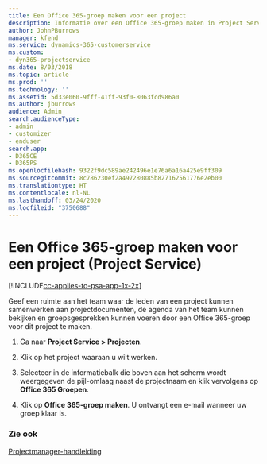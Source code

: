 ```yaml
---
title: Een Office 365-groep maken voor een project
description: Informatie over een Office 365-groep maken in Project Service
author: JohnPBurrows
manager: kfend
ms.service: dynamics-365-customerservice
ms.custom:
- dyn365-projectservice
ms.date: 8/03/2018
ms.topic: article
ms.prod: ''
ms.technology: ''
ms.assetid: 5d33e060-9fff-41ff-93f0-8063fcd986a0
ms.author: jburrows
audience: Admin
search.audienceType:
- admin
- customizer
- enduser
search.app:
- D365CE
- D365PS
ms.openlocfilehash: 9322f9dc589ae242496e1e76a6a16a425e9ff309
ms.sourcegitcommit: 8c786230ef2a497280885b827162561776e2eb00
ms.translationtype: HT
ms.contentlocale: nl-NL
ms.lasthandoff: 03/24/2020
ms.locfileid: "3750688"
---
```

# <a name="create-an-office-365-group-for-a-project-project-service"></a>Een Office 365-groep maken voor een project (Project Service)

[!INCLUDE[cc-applies-to-psa-app-1x-2x](../includes/cc-applies-to-psa-app-1x-2x.md)]

Geef een ruimte aan het team waar de leden van een project kunnen samenwerken aan projectdocumenten, de agenda van het team kunnen bekijken en groepsgesprekken kunnen voeren door een Office 365-groep voor dit project te maken.  
  
1.  Ga naar **Project Service > Projecten**.  
  
2.  Klik op het project waaraan u wilt werken.  
  
3.  Selecteer in de informatiebalk die boven aan het scherm wordt weergegeven de pijl-omlaag naast de projectnaam en klik vervolgens op **Office 365 Groepen**.  
  
4.  Klik op **Office 365-groep maken**. U ontvangt een e-mail wanneer uw groep klaar is.  
  
### <a name="see-also"></a>Zie ook  
 [Projectmanager-handleiding](../project-service/project-manager-guide.md)
